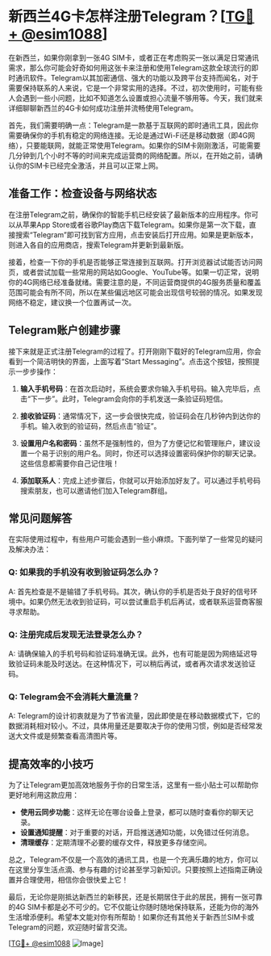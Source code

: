 # 新西兰4G卡怎样注册Telegram？[[TG💪+ @esim1088](https://t.me/s/esim1088)]

在新西兰，如果你刚拿到一张4G SIM卡，或者正在考虑购买一张以满足日常通讯需求，那么你可能会好奇如何用这张卡来注册和使用Telegram这款全球流行的即时通讯软件。Telegram以其加密通信、强大的功能以及跨平台支持而闻名，对于需要保持联系的人来说，它是一个非常实用的选择。不过，初次使用时，可能有些人会遇到一些小问题，比如不知道怎么设置或担心流量不够用等。今天，我们就来详细聊聊新西兰的4G卡如何成功注册并流畅使用Telegram。

首先，我们需要明确一点：Telegram是一款基于互联网的即时通讯工具，因此你需要确保你的手机有稳定的网络连接。无论是通过Wi-Fi还是移动数据（即4G网络），只要能联网，就能正常使用Telegram。如果你的SIM卡刚刚激活，可能需要几分钟到几个小时不等的时间来完成运营商的网络配置。所以，在开始之前，请确认你的SIM卡已经完全激活，并且可以正常上网。

## 准备工作：检查设备与网络状态

在注册Telegram之前，确保你的智能手机已经安装了最新版本的应用程序。你可以从苹果App Store或者谷歌Play商店下载Telegram。如果你是第一次下载，直接搜索“Telegram”即可找到官方应用，点击安装后打开应用。如果是更新版本，则进入各自的应用商店，搜索Telegram并更新到最新版。

接着，检查一下你的手机是否能够正常连接到互联网。打开浏览器试试能否访问网页，或者尝试加载一些常用的网站如Google、YouTube等。如果一切正常，说明你的4G网络已经准备就绪。需要注意的是，不同运营商提供的4G服务质量和覆盖范围可能会有所不同，所以在某些偏远地区可能会出现信号较弱的情况。如果发现网络不稳定，建议换一个位置再试一次。

## Telegram账户创建步骤

接下来就是正式注册Telegram的过程了。打开刚刚下载好的Telegram应用，你会看到一个简洁明快的界面，上面写着“Start Messaging”。点击这个按钮，按照提示一步步操作：

1. **输入手机号码**：在首次启动时，系统会要求你输入手机号码。输入完毕后，点击“下一步”。此时，Telegram会向你的手机发送一条验证码短信。
   
2. **接收验证码**：通常情况下，这一步会很快完成，验证码会在几秒钟内到达你的手机。输入收到的验证码，然后点击“验证”。

3. **设置用户名和密码**：虽然不是强制性的，但为了方便记忆和管理账户，建议设置一个易于识别的用户名。同时，你还可以选择设置密码保护你的聊天记录。这些信息都需要你自己记住哦！

4. **添加联系人**：完成上述步骤后，你就可以开始添加好友了。可以通过手机号码搜索朋友，也可以邀请他们加入Telegram群组。

## 常见问题解答

在实际使用过程中，有些用户可能会遇到一些小麻烦。下面列举了一些常见的疑问及解决办法：

### Q: 如果我的手机没有收到验证码怎么办？
A: 首先检查是不是输错了手机号码。其次，确认你的手机是否处于良好的信号环境中。如果仍然无法收到验证码，可以尝试重启手机后再试，或者联系运营商客服寻求帮助。

### Q: 注册完成后发现无法登录怎么办？
A: 请确保输入的手机号码和验证码准确无误。此外，也有可能是因为网络延迟导致验证码未能及时送达。在这种情况下，可以稍后再试，或者再次请求发送验证码。

### Q: Telegram会不会消耗大量流量？
A: Telegram的设计初衷就是为了节省流量，因此即使是在移动数据模式下，它的数据消耗相对较小。不过，具体用量还是要取决于你的使用习惯，例如是否经常发送大文件或是频繁查看高清图片等。

## 提高效率的小技巧

为了让Telegram更加高效地服务于你的日常生活，这里有一些小贴士可以帮助你更好地利用这款应用：

- **使用云同步功能**：这样无论在哪台设备上登录，都可以随时查看你的聊天记录。
- **设置通知提醒**：对于重要的对话，开启推送通知功能，以免错过任何消息。
- **清理缓存**：定期清理不必要的缓存文件，释放更多存储空间。

总之，Telegram不仅是一个高效的通讯工具，也是一个充满乐趣的地方，你可以在这里分享生活点滴、参与有趣的讨论甚至学习新知识。只要按照上述指南正确设置并合理使用，相信你会很快爱上它！

最后，无论你是刚抵达新西兰的新移民，还是长期居住于此的居民，拥有一张可靠的4G SIM卡都是必不可少的。它不仅能让你随时随地保持联系，还能为你的海外生活增添便利。希望本文能对你有所帮助！如果你还有其他关于新西兰SIM卡或Telegram的问题，欢迎随时留言交流。

[[TG💪+ @esim1088](https://t.me/s/esim1088) ![Image](https://i.postimg.cc/4NQfJmqS/Snipaste-2025-05-13-00-14-12.png)]